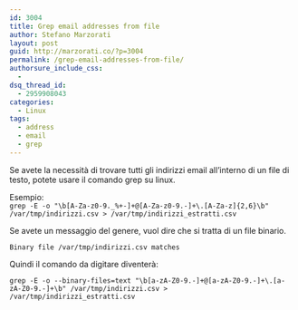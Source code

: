 ```yaml
---
id: 3004
title: Grep email addresses from file
author: Stefano Marzorati
layout: post
guid: http://marzorati.co/?p=3004
permalink: /grep-email-addresses-from-file/
authorsure_include_css:
  - 
dsq_thread_id:
  - 2959908043
categories:
  - Linux
tags:
  - address
  - email
  - grep
---
```

Se avete la necessità di trovare tutti gli indirizzi email all&#8217;interno di un file di testo, potete usare il comando grep su linux.

Esempio:  
`grep -E -o "\b[A-Za-z0-9._%+-]+@[A-Za-z0-9.-]+\.[A-Za-z]{2,6}\b" /var/tmp/indirizzi.csv > /var/tmp/indirizzi_estratti.csv`

Se avete un messaggio del genere, vuol dire che si tratta di un file binario.

`Binary file /var/tmp/indirizzi.csv matches`

Quindi il comando da digitare diventerà:

`grep -E -o --binary-files=text "\b[a-zA-Z0-9.-]+@[a-zA-Z0-9.-]+\.[a-zA-Z0-9.-]+\b" /var/tmp/indirizzi.csv > /var/tmp/indirizzi_estratti.csv`